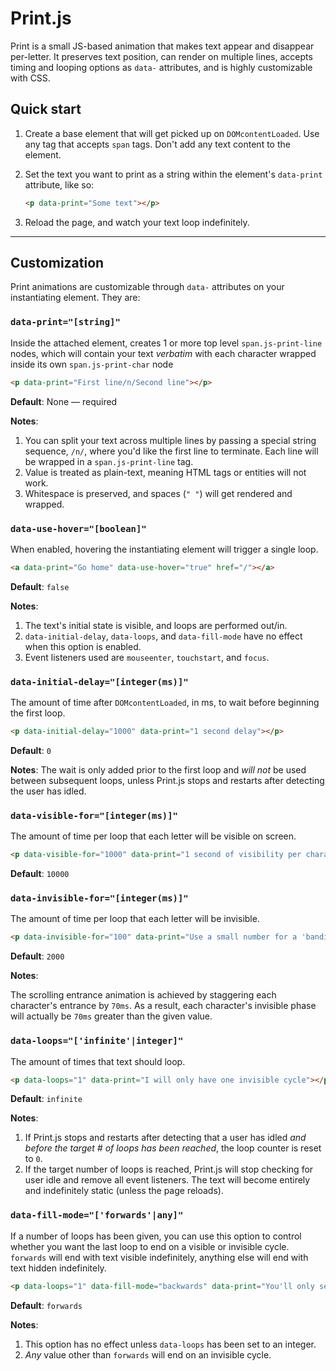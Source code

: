 # Print.js

Print is a small JS-based animation that makes text appear and disappear per-letter. It preserves text position, can render on multiple lines, accepts timing and looping options as `data-` attributes, and is highly customizable with CSS.

## Quick start

1. Create a base element that will get picked up on `DOMcontentLoaded`. Use any tag that accepts `span` tags. Don't add any text content to the element.

1. Set the text you want to print as a string within the element's `data-print` attribute, like so:

   ```html
   <p data-print="Some text"></p>
   ```

1. Reload the page, and watch your text loop indefinitely.

---

## Customization

Print animations are customizable through `data-` attributes on your instantiating element. They are:

### `data-print="[string]"`

Inside the attached element, creates 1 or more top level `span.js-print-line` nodes, which will contain your text _verbatim_ with each character wrapped inside its own `span.js-print-char` node

```html
<p data-print="First line/n/Second line"></p>
```

**Default**:
None — required

**Notes**:

1. You can split your text across multiple lines by passing a special string sequence, `/n/`, where you'd like the first line to terminate. Each line will be wrapped in a `span.js-print-line` tag.
1. Value is treated as plain-text, meaning HTML tags or entities will not work.
1. Whitespace is preserved, and spaces (`" "`) will get rendered and wrapped.

### `data-use-hover="[boolean]"`

When enabled, hovering the instantiating element will trigger a single loop.

```html
<a data-print="Go home" data-use-hover="true" href="/"></a>
```

**Default**:
`false`

**Notes**:

1. The text's initial state is visible, and loops are performed out/in.
1. `data-initial-delay`, `data-loops`, and `data-fill-mode` have no effect when this option is enabled.
1. Event listeners used are `mouseenter`, `touchstart`, and `focus`.

### `data-initial-delay="[integer(ms)]"`

The amount of time after `DOMcontentLoaded`, in ms, to wait before beginning the first loop.

```html
<p data-initial-delay="1000" data-print="1 second delay"></p>
```

**Default**:
`0`

**Notes**:
The wait is only added prior to the first loop and _will not_ be used between subsequent loops, unless Print.js stops and restarts after detecting the user has idled.

### `data-visible-for="[integer(ms)]"`

The amount of time per loop that each letter will be visible on screen.

```html
<p data-visible-for="1000" data-print="1 second of visibility per character"></p>
```

**Default**:
`10000`

### `data-invisible-for="[integer(ms)]"`

The amount of time per loop that each letter will be invisible.

```html
<p data-invisible-for="100" data-print="Use a small number for a 'banding' effect"></p>
```

**Default**:
`2000`

**Notes**:

The scrolling entrance animation is achieved by staggering each character's entrance by `70ms`. As a result, each character's invisible phase will actually be `70ms` greater than the given value.

### `data-loops="['infinite'|integer]"`

The amount of times that text should loop.

```html
<p data-loops="1" data-print="I will only have one invisible cycle"></p>
```

**Default**:
`infinite`

**Notes**:

1. If Print.js stops and restarts after detecting that a user has idled _and before the target # of loops has been reached_, the loop counter is reset to `0`.
1. If the target number of loops is reached, Print.js will stop checking for user idle and remove all event listeners. The text will become entirely and indefinitely static (unless the page reloads).

### `data-fill-mode="['forwards'|any]"`

If a number of loops has been given, you can use this option to control whether you want the last loop to end on a visible or invisible cycle. `forwards` will end with text visible indefinitely, anything else will end with text hidden indefinitely.

```html
<p data-loops="1" data-fill-mode="backwards" data-print="You'll only see me once. Don't blink!"></p>
```

**Default**:
`forwards`

**Notes**:

1. This option has no effect unless `data-loops` has been set to an integer.
1. _Any_ value other than `forwards` will end on an invisible cycle.
